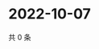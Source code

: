 # 2022-10-07

共 0 条

<!-- BEGIN WEIBO -->
<!-- 最后更新时间 Fri Oct 07 2022 05:17:54 GMT+0800 (China Standard Time) -->

<!-- END WEIBO -->

